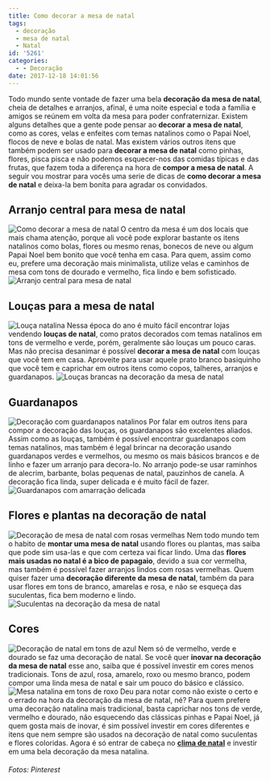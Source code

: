 ```yaml
---
title: Como decorar a mesa de natal
tags:
  - decoração
  - mesa de natal
  - Natal
id: '5261'
categories:
  - - Decoração
date: 2017-12-18 14:01:56
---
```


Todo mundo sente vontade de fazer uma bela **decoração da mesa de natal**, cheia de detalhes e arranjos, afinal, é uma noite especial e toda a família e amigos se reúnem em volta da mesa para poder confraternizar. Existem alguns detalhes que a gente pode pensar ao **decorar a** **mesa de natal**, como as cores, velas e enfeites com temas natalinos como o Papai Noel, flocos de neve e bolas de natal. Mas existem vários outros itens que também podem ser usado para **decorar a mesa de natal** como pinhas, flores, pisca pisca e não podemos esquecer-nos das comidas típicas e das frutas, que fazem toda a diferença na hora de **compor a mesa de natal**. A seguir vou mostrar para vocês uma serie de dicas de **como decorar a mesa de natal** e deixa-la bem bonita para agradar os convidados.

## Arranjo central para mesa de natal

![Como decorar a mesa de natal](http://natalia.blog.br/wp-content/uploads/2017/11/decoração-de-mesa-de-natal-com-renas.jpg) O centro da mesa é um dos locais que mais chama atenção, porque ali você pode explorar bastante os itens natalinos como bolas, flores ou mesmo renas, bonecos de neve ou algum Papai Noel bem bonito que você tenha em casa. Para quem, assim como eu, prefere uma decoração mais minimalista, utilize velas e caminhos de mesa com tons de dourado e vermelho, fica lindo e bem sofisticado. ![Arranjo central para mesa de natal](http://natalia.blog.br/wp-content/uploads/2017/11/arranjo-de-mesa-para-o-natal.jpg)

## Louças para a mesa de natal

![Louça natalina](http://natalia.blog.br/wp-content/uploads/2017/11/louça-natalina.jpg) Nessa época do ano é muito fácil encontrar lojas vendendo **louças de natal**, como pratos decorados com temas natalinos em tons de vermelho e verde, porém, geralmente são louças um pouco caras. Mas não precisa desanimar é possível **decorar a mesa de natal** com louças que você tem em casa. Aproveite para usar aquele prato branco basiquinho que você tem e caprichar em outros itens como copos, talheres, arranjos e guardanapos. ![Louças brancas na decoração da mesa de natal](http://natalia.blog.br/wp-content/uploads/2017/11/como-decorar-a-mesa-de-natal.jpg)

## Guardanapos

![Decoração com guardanapos natalinos](http://natalia.blog.br/wp-content/uploads/2017/11/guardanapos-natalinos.jpg) Por falar em outros itens para compor a decoração das louças, os guardanapos são excelentes aliados. Assim como as louças, também é possível encontrar guardanapos com temas natalinos, mas também é legal brincar na decoração usando guardanapos verdes e vermelhos, ou mesmo os mais básicos brancos e de linho e fazer um arranjo para decora-lo. No arranjo pode-se usar raminhos de alecrim, barbante, bolas pequenas de natal, pauzinhos de canela. A decoração fica linda, super delicada e é muito fácil de fazer. ![Guardanapos com amarração delicada](http://natalia.blog.br/wp-content/uploads/2017/11/como-decorar-a-mesa-de-natal-guardanapos.jpg)

## Flores e plantas na decoração de natal

![Decoração de mesa de natal com rosas vermelhas](http://natalia.blog.br/wp-content/uploads/2017/11/como-decorar-a-mesa-de-natal-com-flores.jpg) Nem todo mundo tem o habito de **montar uma mesa de natal** usando flores ou plantas, mas saiba que pode sim usa-las e que com certeza vai ficar lindo. Uma das **flores mais usadas no natal é a bico de papagaio**, devido a sua cor vermelha, mas também é possível fazer arranjos lindos com rosas vermelhas. Quem quiser fazer uma **decoração diferente da mesa de natal**, também da para usar flores em tons de branco, amarelas e rosa, e não se esqueça das suculentas, fica bem moderno e lindo. ![Suculentas na decoração da mesa de natal](http://natalia.blog.br/wp-content/uploads/2017/11/suculentas-na-decoração-mesa-de-natal.jpg)

## Cores

![Decoração de natal em tons de azul](http://natalia.blog.br/wp-content/uploads/2017/11/como-usar-azul-na-decoração-de-natal.jpg) Nem só de vermelho, verde e dourado se faz uma decoração de natal. Se você quer **inovar na decoração da mesa de natal** esse ano, saiba que é possível investir em cores menos tradicionais. Tons de azul, rosa, amarelo, roxo ou mesmo branco, podem compor uma linda mesa de natal e sair um pouco do básico e clássico. ![Mesa natalina em tons de roxo](http://natalia.blog.br/wp-content/uploads/2017/11/decoração-de-natal-colorida.jpg) Deu para notar como não existe o certo e o errado na hora da decoração da mesa de natal, né? Para quem prefere uma decoração natalina mais tradicional, basta caprichar nos tons de verde, vermelho e dourado, não esquecendo das clássicas pinhas e Papai Noel, já quem gosta mais de inovar, é sim possível investir em cores diferentes e itens que nem sempre são usados na decoração de natal como suculentas e flores coloridas. Agora é só entrar de cabeça no [**clima de natal**](http://natalia.blog.br/o-que-nao-pode-faltar-no-natal/) e investir em uma bela decoração da mesa natalina.

###### Fotos: Pinterest